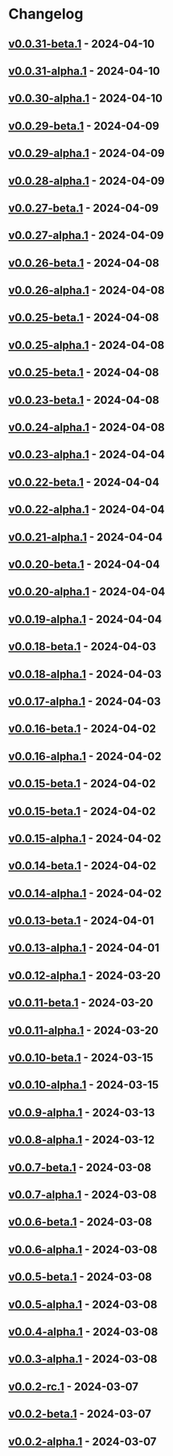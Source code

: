 # Changelog

<!-- [NEXT_ENTRY] -->

## [v0.0.31-beta.1](https://dev.azure.com/APAPDigital/APAPPMovil/_git/micro-promotions?version=GTv0.0.31-beta.1) - 2024-04-10



## [v0.0.31-alpha.1](https://APAPDigital@dev.azure.com/APAPDigital/APAPPMovil/_git/micro-promotions?version=GTv0.0.31-alpha.1) - 2024-04-10



## [v0.0.30-alpha.1](https://APAPDigital@dev.azure.com/APAPDigital/APAPPMovil/_git/micro-promotions?version=GTv0.0.30-alpha.1) - 2024-04-10



## [v0.0.29-beta.1](https://dev.azure.com/APAPDigital/APAPPMovil/_git/micro-promotions?version=GTv0.0.29-beta.1) - 2024-04-09



## [v0.0.29-alpha.1](https://APAPDigital@dev.azure.com/APAPDigital/APAPPMovil/_git/micro-promotions?version=GTv0.0.29-alpha.1) - 2024-04-09



## [v0.0.28-alpha.1](https://APAPDigital@dev.azure.com/APAPDigital/APAPPMovil/_git/micro-promotions?version=GTv0.0.28-alpha.1) - 2024-04-09



## [v0.0.27-beta.1](https://dev.azure.com/APAPDigital/APAPPMovil/_git/micro-promotions?version=GTv0.0.27-beta.1) - 2024-04-09



## [v0.0.27-alpha.1](https://APAPDigital@dev.azure.com/APAPDigital/APAPPMovil/_git/micro-promotions?version=GTv0.0.27-alpha.1) - 2024-04-09



## [v0.0.26-beta.1](https://dev.azure.com/APAPDigital/APAPPMovil/_git/micro-promotions?version=GTv0.0.26-beta.1) - 2024-04-08



## [v0.0.26-alpha.1](https://APAPDigital@dev.azure.com/APAPDigital/APAPPMovil/_git/micro-promotions?version=GTv0.0.26-alpha.1) - 2024-04-08



## [v0.0.25-beta.1](https://dev.azure.com/APAPDigital/APAPPMovil/_git/micro-promotions?version=GTv0.0.25-beta.1) - 2024-04-08



## [v0.0.25-alpha.1](https://APAPDigital@dev.azure.com/APAPDigital/APAPPMovil/_git/micro-promotions?version=GTv0.0.25-alpha.1) - 2024-04-08



## [v0.0.25-beta.1](https://dev.azure.com/APAPDigital/APAPPMovil/_git/micro-promotions?version=GTv0.0.25-beta.1) - 2024-04-08



## [v0.0.23-beta.1](https://dev.azure.com/APAPDigital/APAPPMovil/_git/micro-promotions?version=GTv0.0.23-beta.1) - 2024-04-08



## [v0.0.24-alpha.1](https://APAPDigital@dev.azure.com/APAPDigital/APAPPMovil/_git/micro-promotions?version=GTv0.0.24-alpha.1) - 2024-04-08



## [v0.0.23-alpha.1](https://APAPDigital@dev.azure.com/APAPDigital/APAPPMovil/_git/micro-promotions?version=GTv0.0.23-alpha.1) - 2024-04-04



## [v0.0.22-beta.1](https://dev.azure.com/APAPDigital/APAPPMovil/_git/micro-promotions?version=GTv0.0.22-beta.1) - 2024-04-04



## [v0.0.22-alpha.1](https://APAPDigital@dev.azure.com/APAPDigital/APAPPMovil/_git/micro-promotions?version=GTv0.0.22-alpha.1) - 2024-04-04



## [v0.0.21-alpha.1](https://APAPDigital@dev.azure.com/APAPDigital/APAPPMovil/_git/micro-promotions?version=GTv0.0.21-alpha.1) - 2024-04-04



## [v0.0.20-beta.1](https://dev.azure.com/APAPDigital/APAPPMovil/_git/micro-promotions?version=GTv0.0.20-beta.1) - 2024-04-04



## [v0.0.20-alpha.1](https://APAPDigital@dev.azure.com/APAPDigital/APAPPMovil/_git/micro-promotions?version=GTv0.0.20-alpha.1) - 2024-04-04



## [v0.0.19-alpha.1](https://APAPDigital@dev.azure.com/APAPDigital/APAPPMovil/_git/micro-promotions?version=GTv0.0.19-alpha.1) - 2024-04-04



## [v0.0.18-beta.1](https://dev.azure.com/APAPDigital/APAPPMovil/_git/micro-promotions?version=GTv0.0.18-beta.1) - 2024-04-03



## [v0.0.18-alpha.1](https://APAPDigital@dev.azure.com/APAPDigital/APAPPMovil/_git/micro-promotions?version=GTv0.0.18-alpha.1) - 2024-04-03



## [v0.0.17-alpha.1](https://APAPDigital@dev.azure.com/APAPDigital/APAPPMovil/_git/micro-promotions?version=GTv0.0.17-alpha.1) - 2024-04-03



## [v0.0.16-beta.1](https://dev.azure.com/APAPDigital/APAPPMovil/_git/micro-promotions?version=GTv0.0.16-beta.1) - 2024-04-02



## [v0.0.16-alpha.1](https://APAPDigital@dev.azure.com/APAPDigital/APAPPMovil/_git/micro-promotions?version=GTv0.0.16-alpha.1) - 2024-04-02



## [v0.0.15-beta.1](https://dev.azure.com/APAPDigital/APAPPMovil/_git/micro-promotions?version=GTv0.0.15-beta.1) - 2024-04-02



## [v0.0.15-beta.1](https://dev.azure.com/APAPDigital/APAPPMovil/_git/micro-promotions?version=GTv0.0.15-beta.1) - 2024-04-02



## [v0.0.15-alpha.1](https://APAPDigital@dev.azure.com/APAPDigital/APAPPMovil/_git/micro-promotions?version=GTv0.0.15-alpha.1) - 2024-04-02



## [v0.0.14-beta.1](https://dev.azure.com/APAPDigital/APAPPMovil/_git/micro-promotions?version=GTv0.0.14-beta.1) - 2024-04-02



## [v0.0.14-alpha.1](https://APAPDigital@dev.azure.com/APAPDigital/APAPPMovil/_git/micro-promotions?version=GTv0.0.14-alpha.1) - 2024-04-02



## [v0.0.13-beta.1](https://dev.azure.com/APAPDigital/APAPPMovil/_git/micro-promotions?version=GTv0.0.13-beta.1) - 2024-04-01



## [v0.0.13-alpha.1](https://APAPDigital@dev.azure.com/APAPDigital/APAPPMovil/_git/micro-promotions?version=GTv0.0.13-alpha.1) - 2024-04-01



## [v0.0.12-alpha.1](https://APAPDigital@dev.azure.com/APAPDigital/APAPPMovil/_git/micro-promotions?version=GTv0.0.12-alpha.1) - 2024-03-20



## [v0.0.11-beta.1](https://dev.azure.com/APAPDigital/APAPPMovil/_git/micro-promotions?version=GTv0.0.11-beta.1) - 2024-03-20



## [v0.0.11-alpha.1](https://APAPDigital@dev.azure.com/APAPDigital/APAPPMovil/_git/micro-promotions?version=GTv0.0.11-alpha.1) - 2024-03-20



## [v0.0.10-beta.1](https://dev.azure.com/APAPDigital/APAPPMovil/_git/micro-promotions?version=GTv0.0.10-beta.1) - 2024-03-15



## [v0.0.10-alpha.1](https://APAPDigital@dev.azure.com/APAPDigital/APAPPMovil/_git/micro-promotions?version=GTv0.0.10-alpha.1) - 2024-03-15



## [v0.0.9-alpha.1](https://APAPDigital@dev.azure.com/APAPDigital/APAPPMovil/_git/micro-promotions?version=GTv0.0.9-alpha.1) - 2024-03-13



## [v0.0.8-alpha.1](https://APAPDigital@dev.azure.com/APAPDigital/APAPPMovil/_git/micro-promotions?version=GTv0.0.8-alpha.1) - 2024-03-12



## [v0.0.7-beta.1](https://dev.azure.com/APAPDigital/APAPPMovil/_git/micro-promotions?version=GTv0.0.7-beta.1) - 2024-03-08



## [v0.0.7-alpha.1](https://APAPDigital@dev.azure.com/APAPDigital/APAPPMovil/_git/micro-promotions?version=GTv0.0.7-alpha.1) - 2024-03-08



## [v0.0.6-beta.1](https://dev.azure.com/APAPDigital/APAPPMovil/_git/micro-promotions?version=GTv0.0.6-beta.1) - 2024-03-08



## [v0.0.6-alpha.1](https://APAPDigital@dev.azure.com/APAPDigital/APAPPMovil/_git/micro-promotions?version=GTv0.0.6-alpha.1) - 2024-03-08



## [v0.0.5-beta.1](https://dev.azure.com/APAPDigital/APAPPMovil/_git/micro-promotions?version=GTv0.0.5-beta.1) - 2024-03-08



## [v0.0.5-alpha.1](https://APAPDigital@dev.azure.com/APAPDigital/APAPPMovil/_git/micro-promotions?version=GTv0.0.5-alpha.1) - 2024-03-08



## [v0.0.4-alpha.1](https://APAPDigital@dev.azure.com/APAPDigital/APAPPMovil/_git/micro-promotions?version=GTv0.0.4-alpha.1) - 2024-03-08



## [v0.0.3-alpha.1](https://APAPDigital@dev.azure.com/APAPDigital/APAPPMovil/_git/micro-promotions?version=GTv0.0.3-alpha.1) - 2024-03-08



## [v0.0.2-rc.1](https://dev.azure.com/APAPDigital/APAPPMovil/_git/micro-promotions?version=GTv0.0.2-rc.1) - 2024-03-07



## [v0.0.2-beta.1](https://dev.azure.com/APAPDigital/APAPPMovil/_git/micro-promotions?version=GTv0.0.2-beta.1) - 2024-03-07



## [v0.0.2-alpha.1](https://APAPDigital@dev.azure.com/APAPDigital/APAPPMovil/_git/micro-promotions?version=GTv0.0.2-alpha.1) - 2024-03-07

